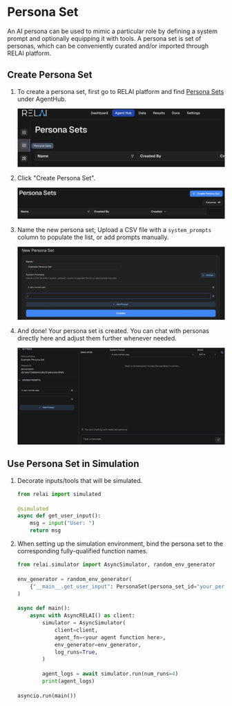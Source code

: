 <h1>Persona Set</h1>

An AI persona can be used to mimic a particular role by defining a system prompt and optionally equipping it with tools. 
A persona set is set of personas, which can be conveniently curated and/or imported through RELAI platform.

<h2>Create Persona Set</h2>

1. To create a persona set, first go to RELAI platform and find [Persona Sets](https://platform.relai.ai/agent-hub/persona) under AgentHub.

    <img src="../assets/tutorials/persona-set/1.png" alt="RELAI platform->AgentHub->Persona Sets"/>

2. Click "Create Persona Set".

    <img src="../assets/tutorials/persona-set/2.png" alt="Create Persona Set"/>

3. Name the new persona set; Upload a CSV file with a `system_prompts` column to populate the list, or add prompts manually.

    <img src="../assets/tutorials/persona-set/3.png" alt="Upload a CSV file with a `system_prompts` column to populate the list, or add prompts manually."/>

4. And done! Your persona set is created. You can chat with personas directly here and adjust them further whenever needed.

    <img src="../assets/tutorials/persona-set/4.png" alt="Successful persona set creation"/>

<h2>Use Persona Set in Simulation</h2>

1. Decorate inputs/tools that will be simulated.

    ```python
    from relai import simulated

    @simulated
    async def get_user_input():
        msg = input("User: ")
        return msg
    ```

2. When setting up the simulation environment, bind the persona set to the corresponding fully-qualified function names.

    ```python
    from relai.simulator import AsyncSimulator, random_env_generator

    env_generator = random_env_generator(
        {"__main__.get_user_input": PersonaSet(persona_set_id="your_persona_set_id_here")}
    )

    async def main():
        async with AsyncRELAI() as client:
            simulator = AsyncSimulator(
                client=client,
                agent_fn=<your agent function here>, 
                env_generator=env_generator,
                log_runs=True,
            )

            agent_logs = await simulator.run(num_runs=4)
            print(agent_logs)

    asyncio.run(main())
    ```

